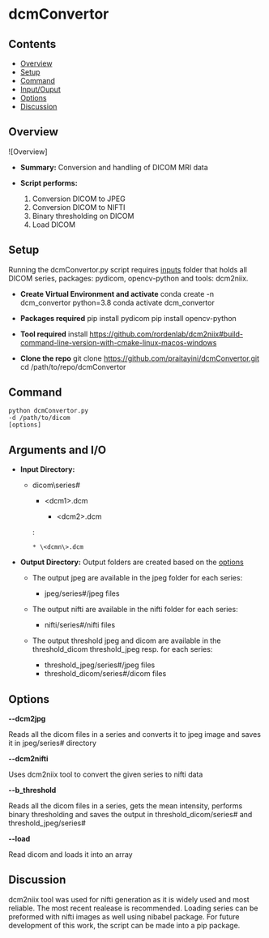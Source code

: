 # dcmConvertor

## Contents

* [Overview](#overview)
* [Setup](#getting-started)
* [Command](#command)
* [Input/Ouput](#arguments-and-io)
* [Options](#options)
* [Discussion](#discussion)

## Overview

![Overview]

* **Summary:** Conversion and handling of DICOM MRI data

* **Script performs:** 
    1. Conversion DICOM to JPEG
    1. Conversion DICOM to NIFTI
    1. Binary thresholding on DICOM
    1. Load DICOM 

## Setup

Running the dcmConvertor.py script requires [inputs](#arguments-and-io) folder that holds all DICOM series, packages: pydicom, opencv-python and tools: dcm2niix.
* **Create Virtual Environment and activate**
    conda create -n dcm_convertor python=3.8
    conda activate dcm_convertor

* **Packages required**
    pip install pydicom
    pip install opencv-python

* **Tool required**
    install https://github.com/rordenlab/dcm2niix#build-command-line-version-with-cmake-linux-macos-windows

* **Clone the repo**
    git clone https://github.com/praitayini/dcmConvertor.git
    cd /path/to/repo/dcmConvertor

## Command

    python dcmConvertor.py 
    -d /path/to/dicom 
    [options]
    
## Arguments and I/O

* **Input Directory:** 

  * dicom\series# 

	* \<dcm1\>.dcm 

        * \<dcm2\>.dcm 

	:

        * \<dcmn\>.dcm 


* **Output Directory:** Output folders are created based on the [options](#options)

  * The output jpeg are available in the jpeg folder for each series:

    * jpeg/series#/jpeg files

  * The output nifti are available in the nifti folder for each series:

    * nifti/series#/nifti files

  * The output threshold jpeg and dicom are available in the threshold\_dicom threshold\_jpeg resp. for each series:

    * threshold\_jpeg/series#/jpeg files
    * threshold\_dicom/series#/dicom files

## Options

**--dcm2jpg**

Reads all the dicom files in a series and converts it to jpeg image and saves it in jpeg/series# directory


**--dcm2nifti**

Uses dcm2niix tool to convert the given series to nifti data

**--b\_threshold**

Reads all the dicom files in a series, gets the mean intensity, performs binary thresholding and saves the output in threshold\_dicom/series# and threshold\_jpeg/series#

**--load**

Read dicom and loads it into an array

## Discussion

dcm2niix tool was used for nifti generation as it is widely used and most reliable. The most recent realease is recommended. Loading series can be preformed with nifti images as well using nibabel package. For future development of this work, the script can be made into a pip package.
